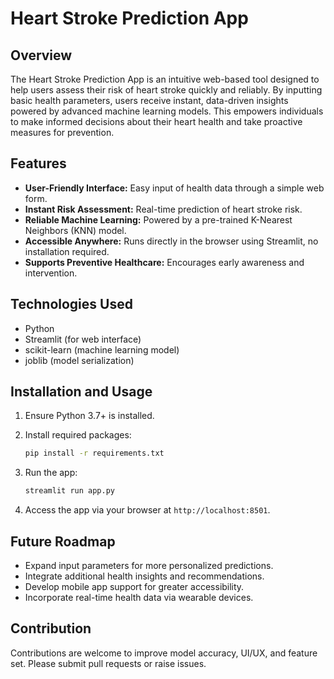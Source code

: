 
# Heart Stroke Prediction App

## Overview

The Heart Stroke Prediction App is an intuitive web-based tool designed to help users assess their risk of heart stroke quickly and reliably. By inputting basic health parameters, users receive instant, data-driven insights powered by advanced machine learning models. This empowers individuals to make informed decisions about their heart health and take proactive measures for prevention.

## Features

* **User-Friendly Interface:** Easy input of health data through a simple web form.
* **Instant Risk Assessment:** Real-time prediction of heart stroke risk.
* **Reliable Machine Learning:** Powered by a pre-trained K-Nearest Neighbors (KNN) model.
* **Accessible Anywhere:** Runs directly in the browser using Streamlit, no installation required.
* **Supports Preventive Healthcare:** Encourages early awareness and intervention.

## Technologies Used

* Python
* Streamlit (for web interface)
* scikit-learn (machine learning model)
* joblib (model serialization)

## Installation and Usage

1. Ensure Python 3.7+ is installed.
2. Install required packages:

   ```bash
   pip install -r requirements.txt
   ```
3. Run the app:

   ```bash
   streamlit run app.py
   ```
4. Access the app via your browser at `http://localhost:8501`.

## Future Roadmap

* Expand input parameters for more personalized predictions.
* Integrate additional health insights and recommendations.
* Develop mobile app support for greater accessibility.
* Incorporate real-time health data via wearable devices.

## Contribution

Contributions are welcome to improve model accuracy, UI/UX, and feature set. Please submit pull requests or raise issues.
